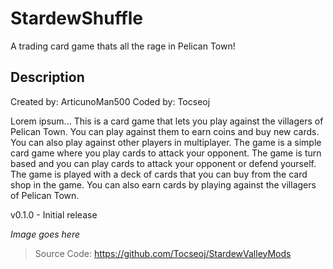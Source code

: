 # StardewShuffle

A trading card game thats all the rage in Pelican Town!

## Description

Created by: ArticunoMan500
Coded by: Tocseoj

Lorem ipsum... This is a card game that lets you play against the villagers of Pelican Town. You can play against them to earn coins and buy new cards. You can also play against other players in multiplayer. The game is a simple card game where you play cards to attack your opponent. The game is turn based and you can play cards to attack your opponent or defend yourself. The game is played with a deck of cards that you can buy from the card shop in the game. You can also earn cards by playing against the villagers of Pelican Town.

v0.1.0 - Initial release

_Image goes here_

> Source Code: <https://github.com/Tocseoj/StardewValleyMods>
